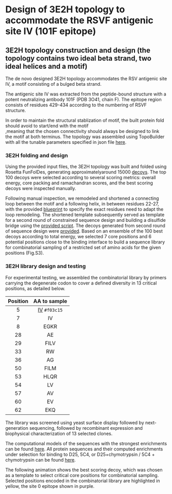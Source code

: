 # Design of 3E2H topology to accommodate the RSVF antigenic site IV (101F epitope) 
## 3E2H topology construction and design (the topology contains two ideal beta strand, two ideal helices and a motif) 
The de novo designed 3E2H topology accommodates the RSV antigenic site IV, a motif consisting of a bulged beta strand.  

The antigenic site IV was extracted from the peptide-bound structure with a potent neutralizing antibody 101F (PDB 3O41, chain F). The epitope region consists of residues 429-434 according to the numbering of RSVF structure.

In order to maintain the structural stablization of motif, the built protein fold should avoid to start/end with the motif  
,meaning that the chosen connectivity should always be designed to link the motif at both terminus. The topology was assembled using TopoBuilder with all the tunable parameters specified in json file [here](./1\)Foling_trajectory/3E2H.json). 

### 3E2H folding and design 
Using the provided input files, the 3E2H topology was built and folded using Rosetta FunFolDes, generating approximatelyaround 15000 [decoys](./1\)Foling_trajectory/B1E_C1E_C2H_A1E_A2H/3E2H_folding_design.csv). The top 100 decoys were selected according to several scoring metrics: overall energy, core packing and ramachandran scores, and the best scoring decoys were inspected manually. 

Following manual inspection, we remodeled and shortened a connecting loop between the motif and a following helix, in between residues 22-27, with the provided [blueprint](./2\)Remodel_fix_connection/3E2H_rd1_blueprint) to specify the exact residues need to adapt the loop remodeling. The shortened template subsequently served as template for a second round of 
constrained sequence design and building a disulfide bridge using the [provided script](./3\)Sequence_design_selection/3E2H_layerdesign_protocol.xml). The decoys generated from second round of sequence design were [provided](./3\)Sequence_design_selection/3E2H.minisilent.gz). Based on an ensemble of the 100 best decoys according to total energy, we selected 7 core positions and 6 potential positions close to the binding interface to build a sequence library for combinatorial sampling of a restricted set of amino acids for the given positions (Fig.S3). 

### 3E2H library design and testing 
For experimental testing, we assembled the combinatorial library by primers carrying the degenerate codon to cover a defined diversity in 13 critical positions, as detailed below.

| Position| AA to sample|
| :------:|:-----------:|
| 5       | [IV](https://placehold.it/15/f03c15/000000?text=+) `#f03c15`      |
| 7       | IV          |
| 8       | EGKR        |
| 28      | AE          | 
| 29      | FILV        | 
| 33      | RW          | 
| 36      | AG          | 
| 50      | FILM        |
| 53      | HLQR        |
| 54      | LV          | 
| 57      | AV          |
| 60      | EV          |
| 62      | EKQ         |


The library was screened using yeast surface display followed by next-generation sequencing, followed by recombinant expression and biophysical characterization of 13 selected clones. 

The computational models of the sequences with the strongest enrichments can be found [here](./output/pdb_files_of_best_models). All protein sequences and their computed enrichments under selection for binding to D25, 5C4, or D25+chymotrypsin / 5C4 + chymotrypsin can be found [here](./B1H_A1H_B2E_A2H/output/3H1L_02_sequences_enrichment.csv). 



The following animation shows the best scoring decoy, which was chosen as a template to select critical core positions for combinatorial sampling. Selected positions encoded in the combinatorial library are highlighted in yellow, the site 0 epitope shown in purple. 
